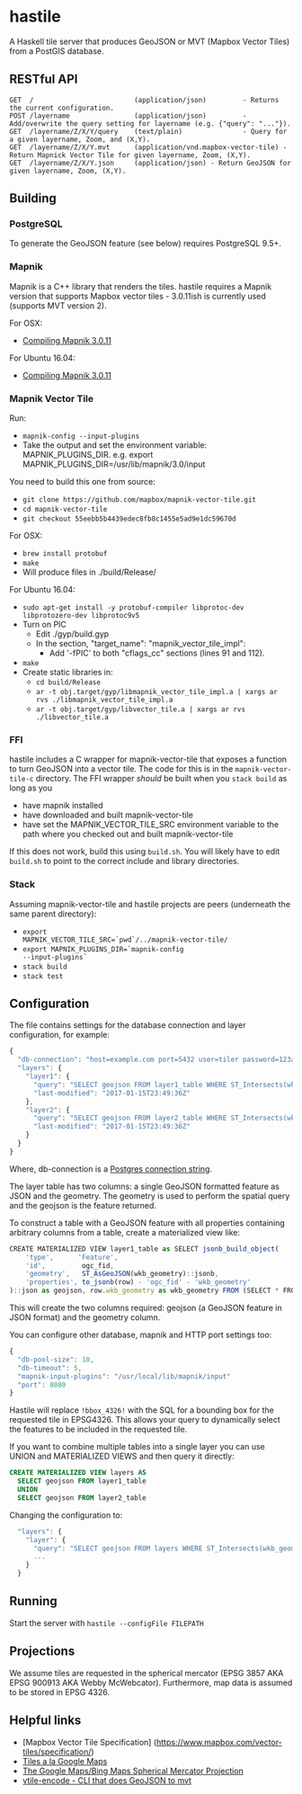 hastile
=======

A Haskell tile server that produces GeoJSON or MVT (Mapbox Vector Tiles) from a PostGIS database.

RESTful API
-----------
```
GET  /                         (application/json)         - Returns the current configuration.
POST /layername                (application/json)         - Add/overwrite the query setting for layername (e.g. {"query": "..."}).
GET  /layername/Z/X/Y/query    (text/plain)               - Query for a given layername, Zoom, and (X,Y).
GET  /layername/Z/X/Y.mvt      (application/vnd.mapbox-vector-tile) - Return Mapnick Vector Tile for given layername, Zoom, (X,Y).
GET  /layername/Z/X/Y.json     (application/json) - Return GeoJSON for given layername, Zoom, (X,Y).
```

Building
--------

### PostgreSQL

To generate the GeoJSON feature (see below) requires PostgreSQL 9.5+.

### Mapnik

Mapnik is a C++ library that renders the tiles. hastile requires a Mapnik version that supports Mapbox vector tiles - 
3.0.11ish is currently used (supports MVT version 2).

For OSX:
 - [Compiling Mapnik 3.0.11](https://github.com/vlc/hastile/wiki/Compiling-Mapnik-3.0.11-for-OSX)

For Ubuntu 16.04:
 - [Compiling Mapnik 3.0.11](https://github.com/vlc/hastile/wiki/Compiling-Mapnik-3.0.11-for-Ubuntu-16.04)

### Mapnik Vector Tile

Run:
 - `mapnik-config --input-plugins`
 - Take the output and set the environment variable: MAPNIK_PLUGINS_DIR. e.g. export MAPNIK_PLUGINS_DIR=/usr/lib/mapnik/3.0/input

You need to build this one from source:
 - `git clone https://github.com/mapbox/mapnik-vector-tile.git`
 - `cd mapnik-vector-tile`
 - `git checkout 55eebb5b4439edec8fb8c1455e5ad9e1dc59670d`

For OSX:
 - `brew install protobuf`
 - `make`
 - Will produce files in ./build/Release/

For Ubuntu 16.04:
 - `sudo apt-get install -y protobuf-compiler libprotoc-dev libprotozero-dev libprotoc9v5`
 - Turn on PIC
   - Edit ./gyp/build.gyp
   - In the section, "target_name": "mapnik_vector_tile_impl":
     - Add '-fPIC' to both "cflags_cc" sections (lines 91 and 112).
 - `make`
 - Create static libraries in:
   - `cd build/Release`
   - `ar -t obj.target/gyp/libmapnik_vector_tile_impl.a | xargs ar rvs ./libmapnik_vector_tile_impl.a`
   - `ar -t obj.target/gyp/libvector_tile.a | xargs ar rvs ./libvector_tile.a`

### FFI

hastile includes a C wrapper for mapnik-vector-tile that exposes a function to turn GeoJSON into a vector tile. The code for this is in the `mapnik-vector-tile-c` directory. The FFI wrapper _should_ be built when you `stack build` as long as you

 - have mapnik installed
 - have downloaded and built mapnik-vector-tile
 - have set the MAPNIK\_VECTOR\_TILE\_SRC environment variable to the path where you checked out
   and built mapnik-vector-tile

If this does not work, build this using `build.sh`. You will likely have to edit `build.sh` to point to the correct include and library directories.   

### Stack

Assuming mapnik-vector-tile and hastile projects are peers (underneath the same parent directory):
 - <code>export MAPNIK_VECTOR_TILE_SRC=\`pwd\`/../mapnik-vector-tile/</code>
 - <code>export MAPNIK_PLUGINS_DIR=\`mapnik-config --input-plugins\`</code>
 - `stack build`
 - `stack test`

Configuration
-------------

The file contains settings for the database connection and layer configuration, for example:
```javascript
{
  "db-connection": "host=example.com port=5432 user=tiler password=123abc dbname=notoracle"
  "layers": {
    "layer1": { 
      "query": "SELECT geojson FROM layer1_table WHERE ST_Intersects(wkb_geometry, !bbox_4326!)",
      "last-modified": "2017-01-15T23:49:36Z"
    },
    "layer2": {
      "query": "SELECT geojson FROM layer2_table WHERE ST_Intersects(wkb_geometry, !bbox_4326!)",
      "last-modified": "2017-01-15T23:49:36Z"
    }
  }
}
```

Where, db-connection is a [Postgres connection string](https://www.postgresql.org/docs/9.4/static/libpq-connect.html#LIBPQ-CONNSTRING).

The layer table has two columns: a single GeoJSON formatted feature as JSON and the geometry.  The geometry is used to perform the spatial query and the geojson is the feature returned.

To construct a table with a GeoJSON feature with all properties containing arbitrary columns from a table, create a materialized view like:
```javascript
CREATE MATERIALIZED VIEW layer1_table as SELECT jsonb_build_object(
    'type',      'Feature',
    'id',         ogc_fid,
    'geometry',   ST_AsGeoJSON(wkb_geometry)::jsonb,
    'properties', to_jsonb(row) - 'ogc_fid' - 'wkb_geometry'
)::json as geojson, row.wkb_geometry as wkb_geometry FROM (SELECT * FROM source_layer1_table) row;
```

This will create the two columns required: geojson (a GeoJSON feature in JSON format) and the geometry column.

You can configure other database, mapnik and HTTP port settings too:
```javascript
{
  "db-pool-size": 10,
  "db-timeout": 5,
  "mapnik-input-plugins": "/usr/local/lib/mapnik/input"
  "port": 8080
}
```

Hastile will replace `!bbox_4326!` with the SQL for a bounding box for the requested tile in EPSG4326. This allows your query to dynamically select the features to be included in the requested tile.

If you want to combine multiple tables into a single layer you can use UNION and MATERIALIZED VIEWS and then query it directly:
```SQL
CREATE MATERIALIZED VIEW layers AS
  SELECT geojson FROM layer1_table
  UNION
  SELECT geojson FROM layer2_table
```

Changing the configuration to:
```javascript
  "layers": {
    "layer": {
      "query": "SELECT geojson FROM layers WHERE ST_Intersects(wkb_geometry, !bbox_4326!)",
      ...
    }  
  }
```

Running
-------
Start the server with `hastile --configFile FILEPATH`

Projections
-----------

We assume tiles are requested in the spherical mercator (EPSG 3857 AKA EPSG 900913 AKA Webby McWebcator). Furthermore, map data is assumed to be stored in EPSG 4326.

Helpful links
-------------

- [Mapbox Vector Tile Specification] (https://www.mapbox.com/vector-tiles/specification/)
- [Tiles a la Google Maps](http://www.maptiler.org/google-maps-coordinates-tile-bounds-projection/)
- [The Google Maps/Bing Maps Spherical Mercator Projection](https://alastaira.wordpress.com/2011/01/23/the-google-maps-bing-maps-spherical-mercator-projection/)
- [vtile-encode - CLI that does GeoJSON to mvt](https://github.com/mapbox/mapnik-vector-tile/blob/master/bench/vtile-encode.cpp)
